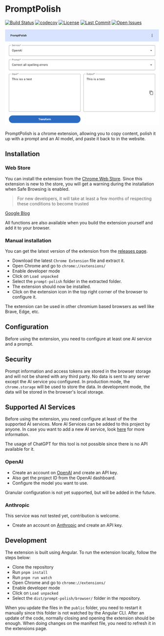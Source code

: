# PromptPolish

[![Build Status](https://github.com/cre8/prompt-polish/actions/workflows/main.yml/badge.svg)](https://github.com/cre8/prompt-polish/actions)
[![codecov](https://codecov.io/github/cre8/prompt-polish/graph/badge.svg?token=n1dvwgPKaI)](https://codecov.io/github/cre8/prompt-polish)
[![License](https://img.shields.io/badge/License-Apache%202.0-blue.svg)](https://opensource.org/licenses/Apache-2.0)
[![Last Commit](https://img.shields.io/github/last-commit/cre8/prompt-polish)](https://github.com/cre8/prompt-polish/commits/main)
[![Open Issues](https://img.shields.io/github/issues/cre8/prompt-polish)](https://github.com/cre8/prompt-polish/issues)

![PromptPolish](./docs/prompt.png)

PromptPolish is a chrome extension, allowing you to copy content, polish it up with a prompt and an AI model, and paste it back to in the website.

## Installation

### Web Store

You can install the extension from the [Chrome Web Store](https://chromewebstore.google.com/detail/promptpolish/alahndbompemffbdajgeelhhdoagcglh). Since this extension is new to the store, you will get a warning during the installation when Safe Browsing is enabled.

> For new developers, it will take at least a few months of respecting these conditions to become trusted

[Google Blog](https://blog.google/intl/en-in/company-news/technology/new-protections-enhanced-safe-browsing-users-chrome/)

All functions are also available when you build the extension yourself and add it to your browser.

### Manual installation

You can get the latest version of the extension from the [releases page](https://github.com/cre8/prompt-polish/releases).

- Download the latest `Chrome Extension` file and extract it.
- Open Chrome and go to `chrome://extensions/`
- Enable developer mode
- Click on `Load unpacked`
- Select the `prompt-polish` folder in the extracted folder.
- The extension should now be installed.
- Click on the extension icon in the top right corner of the browser to configure it.

The extension can be used in other chromium based browsers as well like Brave, Edge, etc.

## Configuration

Before using the extension, you need to configure at least one AI service and a prompt.

## Security

Prompt information and access tokens are stored in the browser storage and will not be shared with any third party. No data is sent to any server except the AI service you configured. In production mode, the `chrome.storage` will be used to store the data. In development mode, the data will be stored in the browser's local storage.

## Supported AI Services

Before using the extension, you need configure at least of the the supported AI services. More AI Services can be added to this project by anyone. In case you want to add a new AI service, look [here](./docs/add-ai-services.md) for more information.

The usage of ChatGPT for this tool is not possible since there is no API available for it.

### OpenAI

- Create an account on [OpenAI](https://platform.openai.com/signup) and create an API key.
- Also get the project ID from the OpenAI dashboard.
- Configure the model you want to use.

Granular configuration is not yet supported, but will be added in the future.

### Anthropic

This service was not tested yet, contribution is welcome.

- Create an account on [Anthropic](https://www.anthropic.com/) and create an API key.

## Development

The extension is built using Angular. To run the extension locally, follow the steps below:

- Clone the repository
- Run `pnpm install`
- Run `pnpm run watch`
- Open Chrome and go to `chrome://extensions/`
- Enable developer mode
- Click on `Load unpacked`
- Select the `dist/prompt-polish/browser/` folder in the repository.

When you update the files in the `public` folder, you need to restart it manually since this folder is not watched by the Angular CLI. After an update of the code, normally closing and opening the extension should be enough. When doing changes on the manifest file, you need to refresh it in the extensions page.
